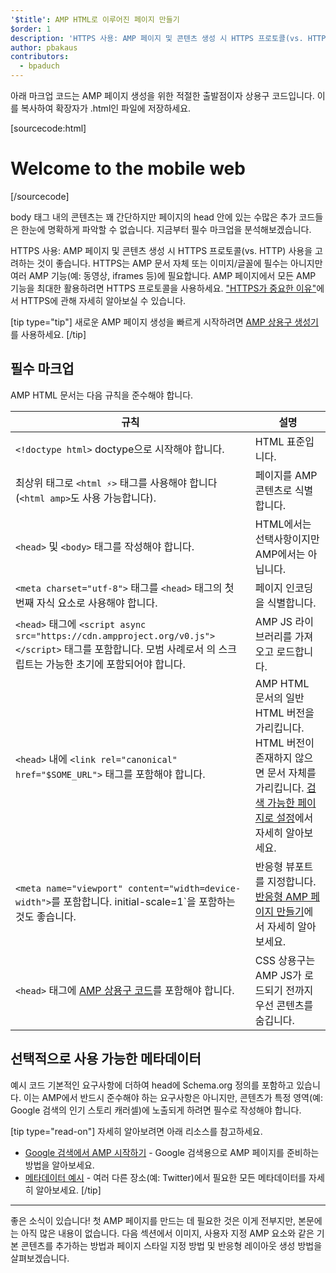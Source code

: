 ```yaml
---
'$title': AMP HTML로 이루어진 페이지 만들기
$order: 1
description: 'HTTPS 사용: AMP 페이지 및 콘텐츠 생성 시 HTTPS 프로토콜(vs. HTTP) 사용을 고려하는 것이 좋습니다. HTTPS는 AMP 문서 자체에서 필수는 아니지만...'
author: pbakaus
contributors:
  - bpaduch
---
```


아래 마크업 코드는 AMP 페이지 생성을 위한 적절한 출발점이자 상용구 코드입니다. 이를 복사하여 확장자가 .html인 파일에 저장하세요.

[sourcecode:html]

<!doctype html>
<html amp lang="en">
  <head>
    <meta charset="utf-8">
    <script async src="https://cdn.ampproject.org/v0.js"></script>
    <title>Hello, AMPs</title>
    <link rel="canonical" href="{{doc.url}}">
    <meta name="viewport" content="width=device-width">
    <script type="application/ld+json">
      {
        "@context": "http://schema.org",
        "@type": "NewsArticle",
        "headline": "Open-source framework for publishing content",
        "datePublished": "2015-10-07T12:02:41Z",
        "image": [
          "logo.jpg"
        ]
      }
    </script>
    <style amp-boilerplate>body{-webkit-animation:-amp-start 8s steps(1,end) 0s 1 normal both;-moz-animation:-amp-start 8s steps(1,end) 0s 1 normal both;-ms-animation:-amp-start 8s steps(1,end) 0s 1 normal both;animation:-amp-start 8s steps(1,end) 0s 1 normal both}@-webkit-keyframes -amp-start{from{visibility:hidden}to{visibility:visible}}@-moz-keyframes -amp-start{from{visibility:hidden}to{visibility:visible}}@-ms-keyframes -amp-start{from{visibility:hidden}to{visibility:visible}}@-o-keyframes -amp-start{from{visibility:hidden}to{visibility:visible}}@keyframes -amp-start{from{visibility:hidden}to{visibility:visible}}</style><noscript><style amp-boilerplate>body{-webkit-animation:none;-moz-animation:none;-ms-animation:none;animation:none}</style></noscript>
  </head>
  <body>
    <h1>Welcome to the mobile web</h1>
  </body>
</html>
[/sourcecode]

body 태그 내의 콘텐츠는 꽤 간단하지만 페이지의 head 안에 있는 수많은 추가 코드들은 한눈에 명확하게 파악할 수 없습니다. 지금부터 필수 마크업을 분석해보겠습니다.

HTTPS 사용: AMP 페이지 및 콘텐츠 생성 시 HTTPS 프로토콜(vs. HTTP) 사용을 고려하는 것이 좋습니다. HTTPS는 AMP 문서 자체 또는 이미지/글꼴에 필수는 아니지만 여러 AMP 기능(예: 동영상, iframes 등)에 필요합니다. AMP 페이지에서 모든 AMP 기능을 최대한 활용하려면 HTTPS 프로토콜을 사용하세요. ["HTTPS가 중요한 이유"](https://developers.google.com/web/fundamentals/security/encrypt-in-transit/why-https)에서 HTTPS에 관해 자세히 알아보실 수 있습니다.

[tip type="tip"] 새로운 AMP 페이지 생성을 빠르게 시작하려면 <a class="" href="https://gitlocalize.com/boilerplate">AMP 상용구 생성기</a>를 사용하세요. [/tip]

## 필수 마크업

AMP HTML 문서는 다음 규칙을 준수해야 합니다.

| 규칙                                                                                                                                                                                | 설명                                                                                                                                                                                                                                                                             |
| ----------------------------------------------------------------------------------------------------------------------------------------------------------------------------------- | -------------------------------------------------------------------------------------------------------------------------------------------------------------------------------------------------------------------------------------------------------------------------------- |
| `<!doctype html>` doctype으로 시작해야 합니다.                                                                                                                                      | HTML 표준입니다.                                                                                                                                                                                                                                                                 |
| 최상위 태그로 `<html ⚡>` 태그를 사용해야 합니다 (`<html amp>`도 사용 가능합니다).                                                                                                  | 페이지를 AMP 콘텐츠로 식별합니다.                                                                                                                                                                                                                                                |
| `<head>` 및 `<body>` 태그를 작성해야 합니다.                                                                                                                                        | HTML에서는 선택사항이지만 AMP에서는 아닙니다.                                                                                                                                                                                                                                    |
| `<meta charset="utf-8">` 태그를 `<head>` 태그의 첫 번째 자식 요소로 사용해야 합니다.                                                                                                | 페이지 인코딩을 식별합니다.                                                                                                                                                                                                                                                      |
| `<head>` 태그에 `<script async src="https://cdn.ampproject.org/v0.js"></script>` 태그를 포함합니다. 모범 사례로서 <code><head></code>의 스크립트는 가능한 초기에 포함되어야 합니다. | AMP JS 라이브러리를 가져오고 로드합니다.                                                                                                                                                                                                                                         |
| `<head>` 내에 `<link rel="canonical" href="$SOME_URL">` 태그를 포함해야 합니다.                                                                                                     | AMP HTML 문서의 일반 HTML 버전을 가리킵니다. HTML 버전이 존재하지 않으면 문서 자체를 가리킵니다. [검색 가능한 페이지로 설정](https://gitlocalize.com/repo/4863/ko/pages/content/amp-dev/documentation/guides-and-tutorials/optimize-measure/discovery.md)에서 자세히 알아보세요. |
| `<meta name="viewport" content="width=device-width">`를 포함합니다. initial-scale=1`을 포함하는 것도 좋습니다.                                                                      | 반응형 뷰포트를 지정합니다. [반응형 AMP 페이지 만들기](../../../../documentation/guides-and-tutorials/develop/style_and_layout/responsive_design.md)에서 자세히 알아보세요.                                                                                                      |
| `<head>` 태그에 [AMP 상용구 코드](../../../../documentation/guides-and-tutorials/learn/spec/amp-boilerplate.md)를 포함해야 합니다.                                                  | CSS 상용구는 AMP JS가 로드되기 전까지 우선 콘텐츠를 숨깁니다.                                                                                                                                                                                                                    |

## 선택적으로 사용 가능한 메타데이터

예시 코드 기본적인 요구사항에 더하여 head에 Schema.org 정의를 포함하고 있습니다. 이는 AMP에서 반드시 준수해야 하는 요구사항은 아니지만, 콘텐츠가 특정 영역(예: Google 검색의 인기 스토리 캐러셀)에 노출되게 하려면 필수로 작성해야 합니다.

[tip type="read-on"] 자세히 알아보려면 아래 리소스를 참고하세요.

- [Google 검색에서 AMP 시작하기](https://developers.google.com/amp/docs) - Google 검색용으로 AMP 페이지를 준비하는 방법을 알아보세요.
- [메타데이터 예시](https://github.com/ampproject/amphtml/tree/master/examples/metadata-examples) - 여러 다른 장소(예: Twitter)에서 필요한 모든 메타데이터를 자세히 알아보세요. [/tip]

<hr>

좋은 소식이 있습니다! 첫 AMP 페이지를 만드는 데 필요한 것은 이게 전부지만, 본문에는 아직 많은 내용이 없습니다. 다음 섹션에서 이미지, 사용자 지정 AMP 요소와 같은 기본 콘텐츠를 추가하는 방법과 페이지 스타일 지정 방법 및 반응형 레이아웃 생성 방법을 살펴보겠습니다.
